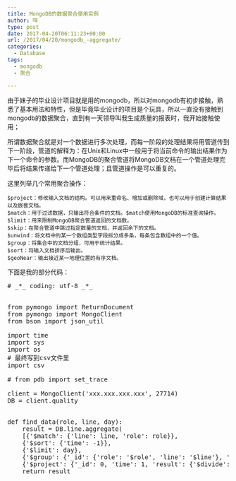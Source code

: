 ```yaml
---
title: MongoDB的数据聚合使用实例
author: 咩
type: post
date: 2017-04-20T06:11:23+00:00
url: /2017/04/20/mongodb_-aggregate/
categories:
  - Database
tags:
  - mongodb
  - 聚合

---
```

由于妹子的毕业设计项目就是用的mongodb，所以对mongodb有初步接触，熟悉了基本用法和特性，但是毕竟毕业设计的项目是个玩具，所以一直没有接触到mongodb的数据聚合，直到有一天领导叫我生成质量的报表时，我开始接触使用；
  
所谓数据聚合就是对一个数据进行多次处理，而每一阶段的处理结果将用管道传到下一阶段，管道的解释为：在Unix和Linux中一般用于将当前命令的输出结果作为下一个命令的参数。而MongoDB的聚合管道将MongoDB文档在一个管道处理完毕后将结果传递给下一个管道处理；且管道操作是可以重复的。
  
这里列举几个常用聚合操作：

    $project：修改输入文档的结构。可以用来重命名、增加或删除域，也可以用于创建计算结果以及嵌套文档。
    $match：用于过滤数据，只输出符合条件的文档。$match使用MongoDB的标准查询操作。
    $limit：用来限制MongoDB聚合管道返回的文档数。
    $skip：在聚合管道中跳过指定数量的文档，并返回余下的文档。
    $unwind：将文档中的某一个数组类型字段拆分成多条，每条包含数组中的一个值。
    $group：将集合中的文档分组，可用于统计结果。
    $sort：将输入文档排序后输出。
    $geoNear：输出接近某一地理位置的有序文档。
    

下面是我的部分代码：

<pre class="lang:python decode:1 "># _*_ coding: utf-8 _*_


from pymongo import ReturnDocument
from pymongo import MongoClient
from bson import json_util

import time
import sys
import os
# 最终写到csv文件里
import csv

# from pdb import set_trace

client = MongoClient('xxx.xxx.xxx.xxx', 27714)
DB = client.quality


def find_data(role, line, day):
    result = DB.line.aggregate(
    [{'$match': {'line': line, 'role': role}},
    {'$sort': {'time': -1}},
    {'$limit': day},
    {'$group': {'_id': {'role': '$role', 'line': '$line'}, 'time': {'$avg': '$TotalTime'}, 'success': {'$sum': '$Success'}, 'total': {'$sum': '$Total'}}},
    {'$project': {'_id': 0, 'time': 1, 'result': {'$divide': ['$success', '$total']}}}])
    return result
</pre>